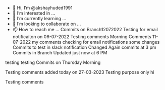 - 👋 Hi, I’m @akshayhuded1991
- 👀 I’m interested in ...
- 🌱 I’m currently learning ...
- 💞️ I’m looking to collaborate on ...
- 📫 How to reach me ...
Commits on Branch12072022
Testing for email notificaiton on 06-07-2022
Testing comments
Morning Comments 11-07-2022
my comments
checking for email notifications
some changes
Commits to test in slack notification
Changed Again
commits at 3 pm 
Commits in Branch
Updated just now at 6 PM

testing testing 
Commits on Thursday Morning
<!---
akshayh1991/akshayh1991 is a ✨ special ✨ repository because its `README.md` (this file) appears on your GitHub profile.
You can click the Preview link to take a look at your changes.
--->

Testing comments added today on 27-03-2023
Testing purpose only
hi

Testing comments 
